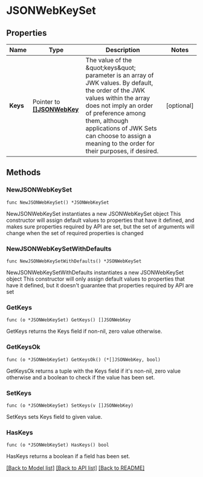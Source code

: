# JSONWebKeySet

## Properties

| Name     | Type                                         | Description                                                                                                                                                                                                                                                                                       | Notes      |
| -------- | -------------------------------------------- | ------------------------------------------------------------------------------------------------------------------------------------------------------------------------------------------------------------------------------------------------------------------------------------------------- | ---------- |
| **Keys** | Pointer to [**[]JSONWebKey**](JSONWebKey.md) | The value of the \&quot;keys\&quot; parameter is an array of JWK values. By default, the order of the JWK values within the array does not imply an order of preference among them, although applications of JWK Sets can choose to assign a meaning to the order for their purposes, if desired. | [optional] |

## Methods

### NewJSONWebKeySet

`func NewJSONWebKeySet() *JSONWebKeySet`

NewJSONWebKeySet instantiates a new JSONWebKeySet object This constructor will
assign default values to properties that have it defined, and makes sure
properties required by API are set, but the set of arguments will change when
the set of required properties is changed

### NewJSONWebKeySetWithDefaults

`func NewJSONWebKeySetWithDefaults() *JSONWebKeySet`

NewJSONWebKeySetWithDefaults instantiates a new JSONWebKeySet object This
constructor will only assign default values to properties that have it defined,
but it doesn't guarantee that properties required by API are set

### GetKeys

`func (o *JSONWebKeySet) GetKeys() []JSONWebKey`

GetKeys returns the Keys field if non-nil, zero value otherwise.

### GetKeysOk

`func (o *JSONWebKeySet) GetKeysOk() (*[]JSONWebKey, bool)`

GetKeysOk returns a tuple with the Keys field if it's non-nil, zero value
otherwise and a boolean to check if the value has been set.

### SetKeys

`func (o *JSONWebKeySet) SetKeys(v []JSONWebKey)`

SetKeys sets Keys field to given value.

### HasKeys

`func (o *JSONWebKeySet) HasKeys() bool`

HasKeys returns a boolean if a field has been set.

[[Back to Model list]](../README.md#documentation-for-models)
[[Back to API list]](../README.md#documentation-for-api-endpoints)
[[Back to README]](../README.md)
